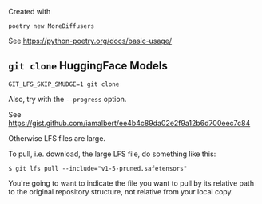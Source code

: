 Created with 
```
poetry new MoreDiffusers
```

See https://python-poetry.org/docs/basic-usage/

## `git clone` HuggingFace Models

```
GIT_LFS_SKIP_SMUDGE=1 git clone
```
Also, try with the `--progress` option.

See https://gist.github.com/iamalbert/ee4b4c89da02e2f9a12b6d700eec7c84

Otherwise LFS files are large.

To pull, i.e. download, the large LFS file, do something like this:

```
$ git lfs pull --include="v1-5-pruned.safetensors"
```

You're going to want to indicate the file you want to pull by its relative path to the original repository structure, not relative from your local copy.